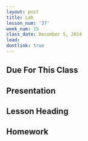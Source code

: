 ```yaml
---
layout: post
title: Lab
lesson_num: '37'
week_num: 15
class_date: December 5, 2014
lead: 
dontlink: true
---
```


## Due For This Class

## Presentation

## Lesson Heading
  
## Homework
